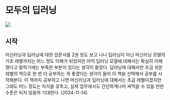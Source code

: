 # 모두의 딥러닝

[![](https://contents.kyobobook.co.kr/sih/fit-in/458x0/pdt/9791165219246.jpg)](https://product.kyobobook.co.kr/detail/S000001834820)

## 시작

머신러닝과 딥러닝에 대한 입문서를 2권 정도 보고 나니 딥러닝이 아닌 머신러닝 모델의 기초 레벨까지는 어느 정도 이해가 되었지만 아직 딥러닝 모델에 대해서는 확실히 이해했다고 말하기에는 부족한 부분이 있다는 생각이 들었다. 딥러닝에 대해서만 조금 쉬운 레벨의 책으로 한 번 더 공부하는 게 좋겠다는 생각이 들어 이 책을 선택해서 공부를 시작해본다. 이 책까지 공부하고 나면 머신러닝과 딥러닝에 대해서는 초급 레벨이겠지만 그래도 어느 정도는 지식을 갖추고, 실제 업무에서도 간단하게나마 써먹을 수 있을 만한 수준은 되지 않을까 기대한다. (2024-11-14)
